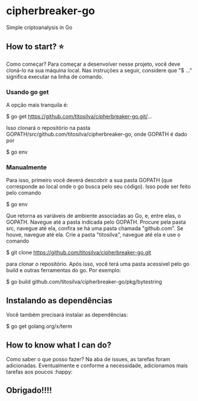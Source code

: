 # cipherbreaker-go
Simple criptoanalysis in Go

## How to start? :star:
Como começar? Para começar a desenvolver nesse projeto, você deve cloná-lo na sua máquina local. Nas instruções a seguir, considere que "$ ..." significa executar na linha de comando.

### Usando go get
A opção mais tranquila é:

$ go get https://github.com/titosilva/cipherbreaker-go.git/...

Isso clonará o repositório na pasta GOPATH/src/github.com/titosilva/cipherbreaker-go, onde GOPATH é dado por

$ go env

### Manualmente
Para isso, primeiro vocẽ deverá descobrir a sua pasta GOPATH (que corresponde ao local onde o go
busca pelo seu código). Isso pode ser feito pelo comando

$ go env

Que retorna as variáveis de ambiente associadas ao Go, e, entre elas, o GOPATH. Navegue até a pasta 
indicada pelo GOPATH. Procure pela pasta src, navegue até ela, confira se há uma pasta chamada
"github.com". Se houve, navegue até ela. Crie a pasta "titosilva", navegue até ela e use o comando

$ git clone https://github.com/titosilva/cipherbreaker-go.git

para clonar o repositório. Após isso, você terá uma pasta acessível pelo go build e outras ferramentas do go.
Por exemplo:

$ go build github.com/titosilva/cipherbreaker-go/pkg/bytestring

## Instalando as dependências
Você também precisará instalar as dependências:

$ go get golang.org/x/term


## How to know what I can do?
Como saber o que posso fazer?
Na aba de issues, as tarefas foram adicionadas. Eventualmente e conforme a necessidade, adicionamos mais tarefas aos poucos :happy:

## Obrigado!!!!